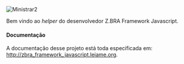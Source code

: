 ![Ministrar2](https://raw.githubusercontent.com/zbraestudio/zbra.framework.javascript/master/doc/logo.png)

Bem vindo ao *helper* do desenvolvedor Z.BRA Framework Javascript.

#### Documentação
A documentação desse projeto está toda especificada em: http://zbra_framework_javascript.leiame.org.
